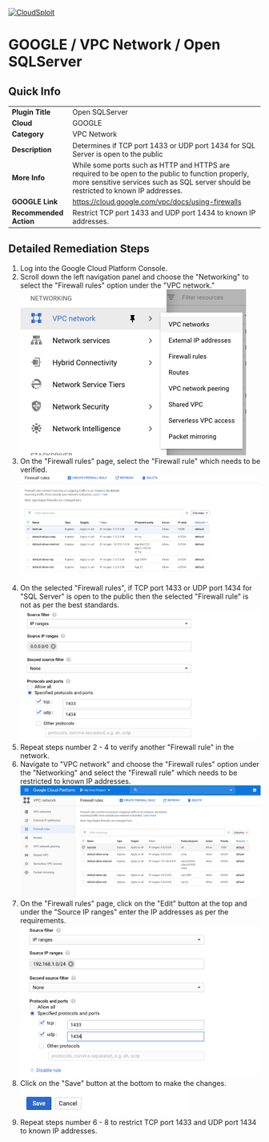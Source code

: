 [![CloudSploit](https://cloudsploit.com/img/logo-new-big-text-100.png "CloudSploit")](https://cloudsploit.com)

# GOOGLE / VPC Network / Open SQLServer

## Quick Info

| | |
|-|-|
| **Plugin Title** | Open SQLServer |
| **Cloud** | GOOGLE |
| **Category** | VPC Network |
| **Description** | Determines if TCP port 1433 or UDP port 1434 for SQL Server is open to the public |
| **More Info** | While some ports such as HTTP and HTTPS are required to be open to the public to function properly, more sensitive services such as SQL server should be restricted to known IP addresses. |
| **GOOGLE Link** | https://cloud.google.com/vpc/docs/using-firewalls |
| **Recommended Action** | Restrict TCP port 1433 and UDP port 1434 to known IP addresses. |

## Detailed Remediation Steps
1. Log into the Google Cloud Platform Console.
2. Scroll down the left navigation panel and choose the "Networking" to select the "Firewall rules" option under the "VPC network."</br> <img src="/resources/google/vpcnetwork/open-sqlserver/step2.png"/>
3. On the "Firewall rules" page, select the "Firewall rule" which needs to be verified. </br> <img src="/resources/google/vpcnetwork/open-sqlserver/step3.png"/>
4. On the selected "Firewall rules", if  TCP port 1433 or UDP port 1434 for "SQL Server" is open to the public then the selected "Firewall rule" is not as per the best standards. </br> <img src="/resources/google/vpcnetwork/open-sqlserver/step4.png"/>
5. Repeat steps number 2 - 4 to verify another "Firewall rule" in the network.</br>
6. Navigate to "VPC network" and choose the "Firewall rules" option under the "Networking" and select the "Firewall rule" which needs to be restricted to known IP addresses.</br> <img src="/resources/google/vpcnetwork/open-sqlserver/step6.png"/>
7. On the "Firewall rules" page, click on the "Edit" button at the top and under the "Source IP ranges" enter the IP addresses as per the requirements.</br> <img src="/resources/google/vpcnetwork/open-sqlserver/step7.png"/>
8. Click on the "Save" button at the bottom to make the changes.</br> <img src="/resources/google/vpcnetwork/open-sqlserver/step8.png"/>
9. Repeat steps number 6 - 8 to restrict TCP port 1433 and UDP port 1434 to known IP addresses.</br> 


